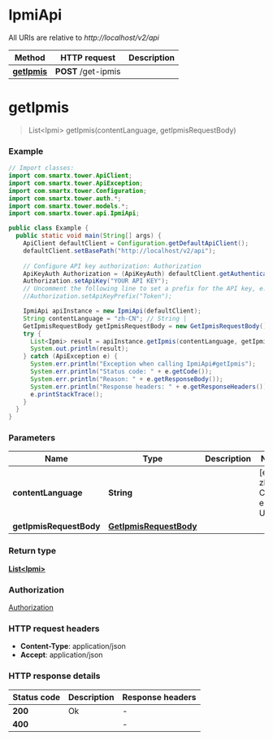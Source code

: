 # IpmiApi

All URIs are relative to *http://localhost/v2/api*

Method | HTTP request | Description
------------- | ------------- | -------------
[**getIpmis**](IpmiApi.md#getIpmis) | **POST** /get-ipmis | 


<a name="getIpmis"></a>
# **getIpmis**
> List&lt;Ipmi&gt; getIpmis(contentLanguage, getIpmisRequestBody)



### Example
```java
// Import classes:
import com.smartx.tower.ApiClient;
import com.smartx.tower.ApiException;
import com.smartx.tower.Configuration;
import com.smartx.tower.auth.*;
import com.smartx.tower.models.*;
import com.smartx.tower.api.IpmiApi;

public class Example {
  public static void main(String[] args) {
    ApiClient defaultClient = Configuration.getDefaultApiClient();
    defaultClient.setBasePath("http://localhost/v2/api");
    
    // Configure API key authorization: Authorization
    ApiKeyAuth Authorization = (ApiKeyAuth) defaultClient.getAuthentication("Authorization");
    Authorization.setApiKey("YOUR API KEY");
    // Uncomment the following line to set a prefix for the API key, e.g. "Token" (defaults to null)
    //Authorization.setApiKeyPrefix("Token");

    IpmiApi apiInstance = new IpmiApi(defaultClient);
    String contentLanguage = "zh-CN"; // String | 
    GetIpmisRequestBody getIpmisRequestBody = new GetIpmisRequestBody(); // GetIpmisRequestBody | 
    try {
      List<Ipmi> result = apiInstance.getIpmis(contentLanguage, getIpmisRequestBody);
      System.out.println(result);
    } catch (ApiException e) {
      System.err.println("Exception when calling IpmiApi#getIpmis");
      System.err.println("Status code: " + e.getCode());
      System.err.println("Reason: " + e.getResponseBody());
      System.err.println("Response headers: " + e.getResponseHeaders());
      e.printStackTrace();
    }
  }
}
```

### Parameters

Name | Type | Description  | Notes
------------- | ------------- | ------------- | -------------
 **contentLanguage** | **String**|  | [enum: zh-CN, en-US]
 **getIpmisRequestBody** | [**GetIpmisRequestBody**](GetIpmisRequestBody.md)|  |

### Return type

[**List&lt;Ipmi&gt;**](Ipmi.md)

### Authorization

[Authorization](../README.md#Authorization)

### HTTP request headers

 - **Content-Type**: application/json
 - **Accept**: application/json

### HTTP response details
| Status code | Description | Response headers |
|-------------|-------------|------------------|
**200** | Ok |  -  |
**400** |  |  -  |

